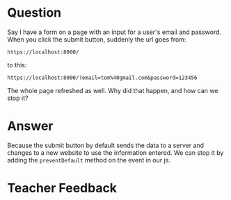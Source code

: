 # Question

Say I have a form on a page with an input for a user's email and password. When you click the submit button, suddenly the url goes from:

```plaintext
https://localhost:8000/
```

to this:

```plaintext
https://localhost:8000/?email=tom%40gmail.com&password=123456
```

The whole page refreshed as well. Why did that happen, and how can we stop it?

# Answer

Because the submit button by default sends the data to a server and changes to a new website to use the information entered. We can stop it by adding the `preventDefault` method on the event in our js.

# Teacher Feedback
